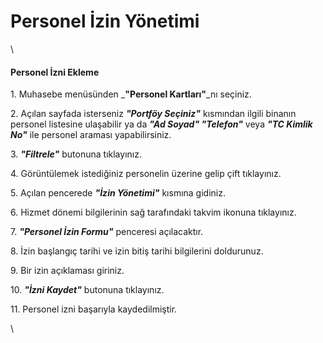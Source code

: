 # Personel İzin Yönetimi

\


#### Personel İzni Ekleme&#x20;

1\. Muhasebe menüsünden _**"Personel Kartları"**_nı seçiniz.

2\. Açılan sayfada isterseniz _**"Portföy Seçiniz"**_ kısmından ilgili binanın personel listesine ulaşabilir ya da _**"Ad Soyad" "Telefon"**_ veya _**"TC Kimlik No"**_ ile personel araması yapabilirsiniz.

3\. _**"Filtrele"**_ butonuna tıklayınız.

4\. Görüntülemek istediğiniz personelin üzerine gelip çift tıklayınız.

5\. Açılan pencerede _**"İzin Yönetimi"**_ kısmına gidiniz.

6\. Hizmet dönemi bilgilerinin sağ tarafındaki takvim ikonuna tıklayınız.

7\. _**"Personel İzin Formu"**_ penceresi açılacaktır.

8\. İzin başlangıç tarihi ve izin bitiş tarihi bilgilerini doldurunuz.

9\. Bir izin açıklaması giriniz.

10\. _**"İzni Kaydet"**_ butonuna tıklayınız.

11\. Personel izni başarıyla kaydedilmiştir.

\

